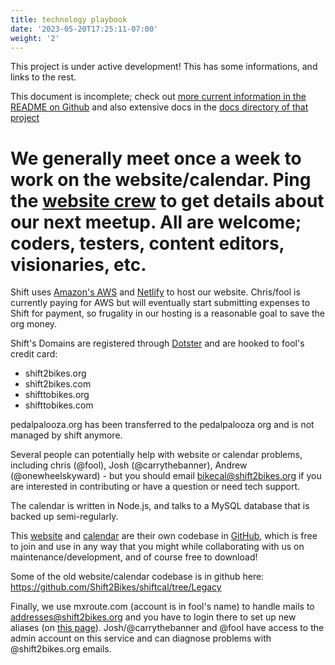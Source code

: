 ```yaml
---
title: technology playbook
date: '2023-05-20T17:25:11-07:00'
weight: '2'
---
```


This project is under active development!  This has some informations, and links to the rest.

This document is incomplete;  check out [more current information in the README on Github](https://github.com/shift-org/shift-docs#overview) and also extensive docs in the [docs directory of that project](https://github.com/shift-org/shift-docs/tree/master/docs)

# We generally meet once a week to work on the website/calendar.  Ping the [website crew](mailto:bikecal@shift2bikes.org) to get details about our next meetup.  All are welcome;  coders, testers, content editors, visionaries, etc.

Shift uses [Amazon's AWS](https://aws.amazon.com) and [Netlify](https://www.netlify.com) to host our website.  Chris/fool is currently paying for AWS but will eventually start submitting expenses to Shift for payment, so frugality in our hosting is a reasonable goal to save the org money.

Shift's Domains are registered through [Dotster](https://www.dotster.com) and are hooked to fool's credit card:

- shift2bikes.org
- shift2bikes.com
- shifttobikes.org
- shifttobikes.com


pedalpalooza.org has been transferred to the pedalpalooza org and is not managed by shift anymore.

Several people can potentially help with website or calendar problems, including chris (@fool), Josh (@carrythebanner), Andrew (@onewheelskyward) - but you should email [bikecal@shift2bikes.org](mailto:bikecal@shift2bikes.org) if you are interested in contributing or have a question or need tech support.

The calendar is written in Node.js, and talks to a MySQL database that is backed up semi-regularly.

This [website](https://www.shift2bikes.org) and [calendar](https://shift2bikes.org/calendar/) are their own codebase in [GitHub](https://github.com), which is free to join and use in any way that you might while collaborating with us on maintenance/development, and of course free to download!

Some of the old website/calendar codebase is in github here: https://github.com/Shift2Bikes/shiftcal/tree/Legacy

Finally, we use mxroute.com (account is in fool's name) to handle mails to addresses@shift2bikes.org and you have to login there to set up new aliases (on [this page](https://taylor.mxrouting.net:2222/evo/user/email/forwarders)).  Josh/@carrythebanner and @fool have access to the admin account on this service and can diagnose problems with @shift2bikes.org emails.
